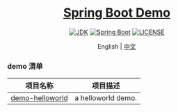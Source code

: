 <h1 align="center"><a href="https://github.com/chuxin-cs" target="_blank">Spring Boot Demo</a></h1>
<p align="center">
  <a href="https://www.oracle.com/technetwork/java/javase/downloads/index.html"><img alt="JDK" src="https://img.shields.io/badge/JDK-1.8.0_162-orange.svg"/></a>
  <a href="https://docs.spring.io/spring-boot/docs/2.1.0.RELEASE/reference/html/"><img alt="Spring Boot" src="https://img.shields.io/badge/Spring Boot-2.1.0.RELEASE-brightgreen.svg"/></a>
  <a href="https://github.com/xkcoding/spring-boot-demo/blob/master/LICENSE"><img alt="LICENSE" src="https://img.shields.io/github/license/xkcoding/spring-boot-demo.svg"/></a>
</p>

<p align="center">
  <span>English | <a href="./README.md">中文</a></span>
</p>

### demo 清单

| 项目名称                                                      | 项目描述                                                      |
| ------------------------------------------------------------ | ------------------------------------------------------------ |
| [demo-helloworld](./demo-helloworld)                         | a helloworld demo.                                           |
